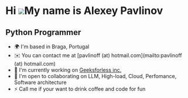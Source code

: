 Hi ![](https://user-images.githubusercontent.com/18350557/176309783-0785949b-9127-417c-8b55-ab5a4333674e.gif)My name is Alexey Pavlinov
=======================================================================================================================================

Python Programmer
-----------------

* 🌍  I'm based in Braga, Portugal
* ✉️  You can contact me at [pavlinoff (at) hotmail.com](mailto:pavlinoff (at) hotmail.com)
* 🚀  I'm currently working on [Geeksforless inc.](http://geeksforless.com)
* 🤝  I'm open to collaborating on LLM, High-load, Cloud, Perfomance, Software architecture
* ⚡  Call me if your want to drink coffee and code for fun
